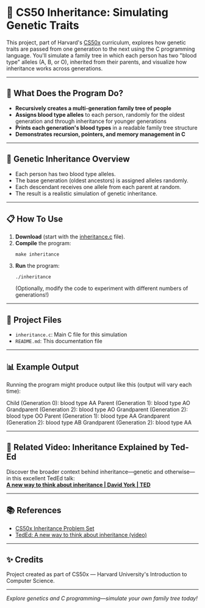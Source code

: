 # 🧬 CS50 Inheritance: Simulating Genetic Traits

This project, part of Harvard's [CS50x](https://cs50.harvard.edu/x/) curriculum, explores how genetic traits are passed from one generation to the next using the C programming language. You'll simulate a family tree in which each person has two "blood type" alleles (A, B, or O), inherited from their parents, and visualize how inheritance works across generations.

---

## 🚀 What Does the Program Do?

- **Recursively creates a multi-generation family tree of people**
- **Assigns blood type alleles** to each person, randomly for the oldest generation and through inheritance for younger generations
- **Prints each generation's blood types** in a readable family tree structure
- **Demonstrates recursion, pointers, and memory management in C**

---

## 🧬 Genetic Inheritance Overview

- Each person has two blood type alleles.
- The base generation (oldest ancestors) is assigned alleles randomly.
- Each descendant receives one allele from each parent at random.
- The result is a realistic simulation of genetic inheritance.

---

## 📋 How To Use

1. **Download** (start with the [inheritance.c](https://cs50.harvard.edu/x/2025/psets/5/inheritance/) file).
2. **Compile** the program:
    ```
    make inheritance
    ```
3. **Run** the program:
    ```
    ./inheritance
    ```
    (Optionally, modify the code to experiment with different numbers of generations!)

---

## 📂 Project Files

- `inheritance.c`: Main C file for this simulation
- `README.md`: This documentation file

---

## 📊 Example Output

Running the program might produce output like this (output will vary each time):

Child (Generation 0): blood type AA
Parent (Generation 1): blood type AO
Grandparent (Generation 2): blood type AO
Grandparent (Generation 2): blood type OO
Parent (Generation 1): blood type AA
Grandparent (Generation 2): blood type AB
Grandparent (Generation 2): blood type AA

---

## 🎥 Related Video: Inheritance Explained by Ted-Ed

Discover the broader context behind inheritance—genetic and otherwise—in this excellent TedEd talk:  
**[A new way to think about inheritance | David York | TED](https://embed.ted.com/talks/david_york_a_new_way_to_think_about_inheritance)**

---

## 📚 References

- [CS50x Inheritance Problem Set](https://cs50.harvard.edu/x/2025/psets/5/inheritance/)
- [TedEd: A new way to think about inheritance (video)](https://embed.ted.com/talks/david_york_a_new_way_to_think_about_inheritance)

---

## ✨ Credits

Project created as part of CS50x — Harvard University's Introduction to Computer Science.

---

*Explore genetics and C programming—simulate your own family tree today!*
